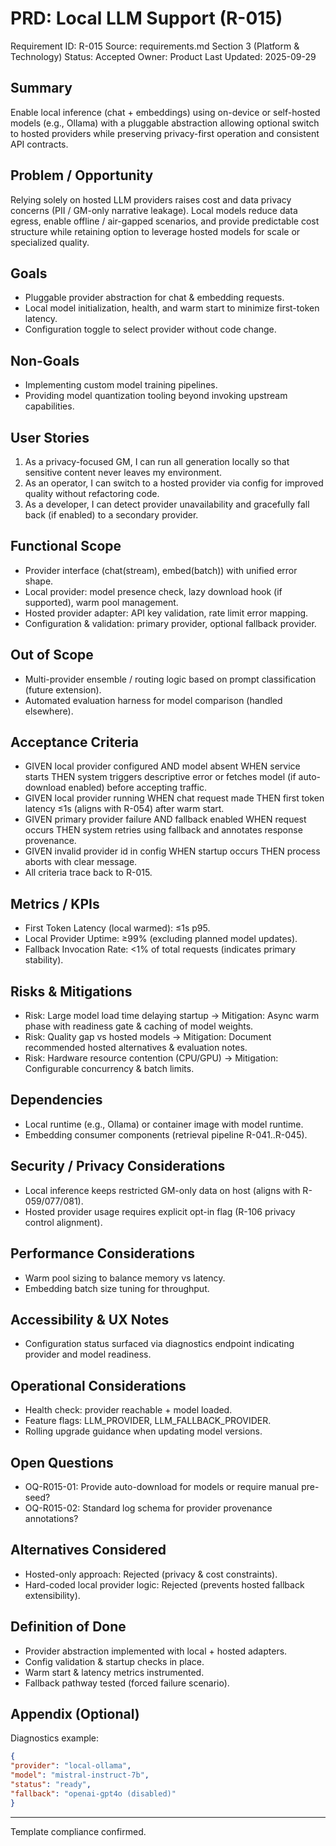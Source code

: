 # PRD: Local LLM Support (R-015)

Requirement ID: R-015
Source: requirements.md Section 3 (Platform & Technology)
Status: Accepted
Owner: Product
Last Updated: 2025-09-29

## Summary

Enable local inference (chat + embeddings) using on-device or self-hosted models (e.g., Ollama) with a pluggable abstraction allowing optional switch to hosted providers while preserving privacy-first operation and consistent API contracts.

## Problem / Opportunity

Relying solely on hosted LLM providers raises cost and data privacy concerns (PII / GM-only narrative leakage). Local models reduce data egress, enable offline / air-gapped scenarios, and provide predictable cost structure while retaining option to leverage hosted models for scale or specialized quality.

## Goals

- Pluggable provider abstraction for chat & embedding requests.
- Local model initialization, health, and warm start to minimize first-token latency.
- Configuration toggle to select provider without code change.

## Non-Goals

- Implementing custom model training pipelines.
- Providing model quantization tooling beyond invoking upstream capabilities.

## User Stories

1. As a privacy-focused GM, I can run all generation locally so that sensitive content never leaves my environment.
2. As an operator, I can switch to a hosted provider via config for improved quality without refactoring code.
3. As a developer, I can detect provider unavailability and gracefully fall back (if enabled) to a secondary provider.

## Functional Scope

- Provider interface (chat(stream), embed(batch)) with unified error shape.
- Local provider: model presence check, lazy download hook (if supported), warm pool management.
- Hosted provider adapter: API key validation, rate limit error mapping.
- Configuration & validation: primary provider, optional fallback provider.

## Out of Scope

- Multi-provider ensemble / routing logic based on prompt classification (future extension).
- Automated evaluation harness for model comparison (handled elsewhere).

## Acceptance Criteria

- GIVEN local provider configured AND model absent WHEN service starts THEN system triggers descriptive error or fetches model (if auto-download enabled) before accepting traffic.
- GIVEN local provider running WHEN chat request made THEN first token latency ≤1s (aligns with R-054) after warm start.
- GIVEN primary provider failure AND fallback enabled WHEN request occurs THEN system retries using fallback and annotates response provenance.
- GIVEN invalid provider id in config WHEN startup occurs THEN process aborts with clear message.
- All criteria trace back to R-015.

## Metrics / KPIs

- First Token Latency (local warmed): ≤1s p95.
- Local Provider Uptime: ≥99% (excluding planned model updates).
- Fallback Invocation Rate: <1% of total requests (indicates primary stability).

## Risks & Mitigations

- Risk: Large model load time delaying startup → Mitigation: Async warm phase with readiness gate & caching of model weights.
- Risk: Quality gap vs hosted models → Mitigation: Document recommended hosted alternatives & evaluation notes.
- Risk: Hardware resource contention (CPU/GPU) → Mitigation: Configurable concurrency & batch limits.

## Dependencies

- Local runtime (e.g., Ollama) or container image with model runtime.
- Embedding consumer components (retrieval pipeline R-041..R-045).

## Security / Privacy Considerations

- Local inference keeps restricted GM-only data on host (aligns with R-059/077/081).
- Hosted provider usage requires explicit opt-in flag (R-106 privacy control alignment).

## Performance Considerations

- Warm pool sizing to balance memory vs latency.
- Embedding batch size tuning for throughput.

## Accessibility & UX Notes

- Configuration status surfaced via diagnostics endpoint indicating provider and model readiness.

## Operational Considerations

- Health check: provider reachable + model loaded.
- Feature flags: LLM_PROVIDER, LLM_FALLBACK_PROVIDER.
- Rolling upgrade guidance when updating model versions.

## Open Questions

- OQ-R015-01: Provide auto-download for models or require manual pre-seed?
- OQ-R015-02: Standard log schema for provider provenance annotations?

## Alternatives Considered

- Hosted-only approach: Rejected (privacy & cost constraints).
- Hard-coded local provider logic: Rejected (prevents hosted fallback extensibility).

## Definition of Done

- Provider abstraction implemented with local + hosted adapters.
- Config validation & startup checks in place.
- Warm start & latency metrics instrumented.
- Fallback pathway tested (forced failure scenario).

## Appendix (Optional)

Diagnostics example:

```json
{
"provider": "local-ollama",
"model": "mistral-instruct-7b",
"status": "ready",
"fallback": "openai-gpt4o (disabled)"
}
```

---
Template compliance confirmed.
